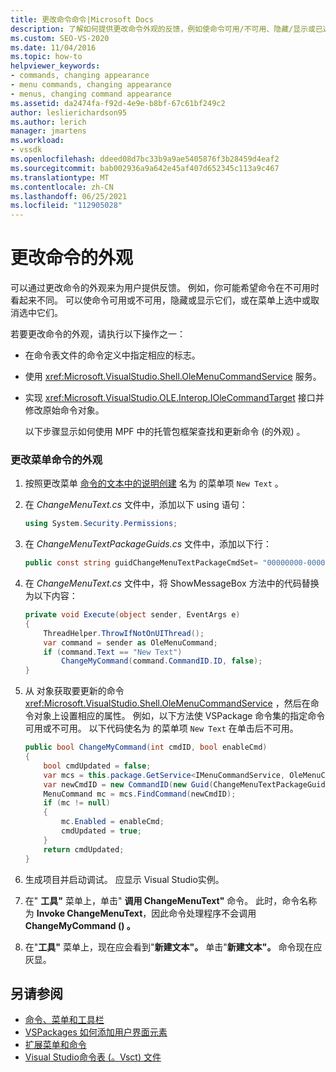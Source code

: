 ```yaml
---
title: 更改命令命令|Microsoft Docs
description: 了解如何提供更改命令外观的反馈，例如使命令可用/不可用、隐藏/显示或已选中/未选中。
ms.custom: SEO-VS-2020
ms.date: 11/04/2016
ms.topic: how-to
helpviewer_keywords:
- commands, changing appearance
- menu commands, changing appearance
- menus, changing command appearance
ms.assetid: da2474fa-f92d-4e9e-b8bf-67c61bf249c2
author: leslierichardson95
ms.author: lerich
manager: jmartens
ms.workload:
- vssdk
ms.openlocfilehash: ddeed08d7bc33b9a9ae5405876f3b28459d4eaf2
ms.sourcegitcommit: bab002936a9a642e45af407d652345c113a9c467
ms.translationtype: MT
ms.contentlocale: zh-CN
ms.lasthandoff: 06/25/2021
ms.locfileid: "112905028"
---
```

# <a name="change-the-appearance-of-a-command"></a>更改命令的外观
可以通过更改命令的外观来为用户提供反馈。 例如，你可能希望命令在不可用时看起来不同。 可以使命令可用或不可用，隐藏或显示它们，或在菜单上选中或取消选中它们。

若要更改命令的外观，请执行以下操作之一：

- 在命令表文件的命令定义中指定相应的标志。

- 使用 <xref:Microsoft.VisualStudio.Shell.OleMenuCommandService> 服务。

- 实现 <xref:Microsoft.VisualStudio.OLE.Interop.IOleCommandTarget> 接口并修改原始命令对象。

  以下步骤显示如何使用 MPF 中的托管包框架查找和更新命令 (的外观) 。

### <a name="to-change-the-appearance-of-a-menu-command"></a>更改菜单命令的外观

1. 按照更改菜单 [命令的文本中的说明创建](../extensibility/changing-the-text-of-a-menu-command.md) 名为 的菜单项 `New Text` 。

2. 在 *ChangeMenuText.cs* 文件中，添加以下 using 语句：

    ```csharp
    using System.Security.Permissions;
    ```

3. 在 *ChangeMenuTextPackageGuids.cs* 文件中，添加以下行：

    ```csharp
    public const string guidChangeMenuTextPackageCmdSet= "00000000-0000-0000-0000-00000000";  // get the GUID from the .vsct file
    ```

4. 在 *ChangeMenuText.cs* 文件中，将 ShowMessageBox 方法中的代码替换为以下内容：

    ```csharp
    private void Execute(object sender, EventArgs e)
    {
        ThreadHelper.ThrowIfNotOnUIThread();
        var command = sender as OleMenuCommand;
        if (command.Text == "New Text")
            ChangeMyCommand(command.CommandID.ID, false);
    }
    ```

5. 从 对象获取要更新的命令 <xref:Microsoft.VisualStudio.Shell.OleMenuCommandService> ，然后在命令对象上设置相应的属性。 例如，以下方法使 VSPackage 命令集的指定命令可用或不可用。 以下代码使名为 的菜单项 `New Text` 在单击后不可用。

    ```csharp
    public bool ChangeMyCommand(int cmdID, bool enableCmd)
    {
        bool cmdUpdated = false;
        var mcs = this.package.GetService<IMenuCommandService, OleMenuCommandService>();
        var newCmdID = new CommandID(new Guid(ChangeMenuTextPackageGuids.guidChangeMenuTextPackageCmdSet), cmdID);
        MenuCommand mc = mcs.FindCommand(newCmdID);
        if (mc != null)
        {
            mc.Enabled = enableCmd;
            cmdUpdated = true;
        }
        return cmdUpdated;
    }
    ```

6. 生成项目并启动调试。 应显示 Visual Studio实例。

7. 在" **工具"** 菜单上，单击" **调用 ChangeMenuText"** 命令。 此时，命令名称为 **Invoke ChangeMenuText**，因此命令处理程序不会调用 **ChangeMyCommand () 。**

8. 在"**工具"** 菜单上，现在应会看到"**新建文本"。** 单击"**新建文本"。** 命令现在应灰显。

## <a name="see-also"></a>另请参阅
- [命令、菜单和工具栏](../extensibility/internals/commands-menus-and-toolbars.md)
- [VSPackages 如何添加用户界面元素](../extensibility/internals/how-vspackages-add-user-interface-elements.md)
- [扩展菜单和命令](../extensibility/extending-menus-and-commands.md)
- [Visual Studio命令表 (。Vsct) 文件](../extensibility/internals/visual-studio-command-table-dot-vsct-files.md)
